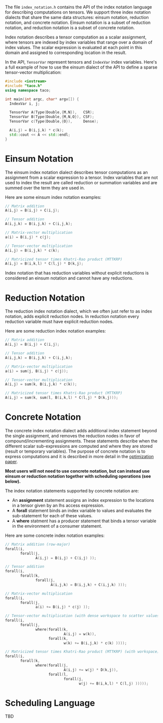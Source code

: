 The file `index_notation.h` contains the API of the index notation
language for describing computations on tensors.  We support three
index notation dialects that share the same data structures: einsum
notation, reduction notation, and concrete notation.  Einsum notation
is a subset of reduction notation, and reduction notation is a subset
of concrete notation.

Index notation describes a tensor computation as a scalar assignment,
where tensors are indexed by index variables that range over a domain
of index values.  The scalar expression is evaluated at each point in
this domain and assigned to corresponding location in the result.

In the API, `TensorVar` represent tensors and `IndexVar` index
variables. Here's a full example of how to use the einsum dialect of
the API to define a sparse tensor-vector multiplication:

```c++
#include <iostream>
#include "taco.h"
using namespace taco;

int main(int argc, char* argv[]) {
  IndexVar i, j;

  TensorVar A(Type(Double,{M,N}),   CSR);
  TensorVar B(Type(Double,{M,N,O}), CSF);
  TensorVar c(Type(Double,{O}),     Dense);

  A(i,j) = B(i,j,k) * c(k);
  std::cout << A << std::endl;
}
```

# Einsum Notation

The einsum index notation dialect describes tensor computations as an
assignment from a scalar expression to a tensor.  Index variables that
are not used to index the result are called reduction or summation
variables and are summed over the term they are used in.

Here are some einsum index notation examples:
```c++
// Matrix addition
A(i,j) = B(i,j) + C(i,j);

// Tensor addition
A(i,j,k) = B(i,j,k) + C(i,j,k);

// Matrix-vector multiplication
a(i) = B(i,j) * c(j);

// Tensor-vector multiplication
A(i,j) = B(i,j,k) * c(k);

// Matricized tensor times Khatri-Rao product (MTTKRP)
A(i,j) = B(i,k,l) * C(l,j) * D(k,j);
```

Index notation that has reduction variables without explicit
reductions is considered an einsum notation and cannot have any
reductions.


# Reduction Notation

The reduction index notation dialect, which we often just refer to as
index notation, adds explicit reduction nodes.  In reduction notation
every reduction variable must have explicit reduction nodes.

Here are some reduction index notation examples:
```c++
// Matrix addition
A(i,j) = B(i,j) + C(i,j);

// Tensor addition
A(i,j,k) = B(i,j,k) + C(i,j,k);

// Matrix-vector multiplication
a(i) = sum(j, B(i,j) * c(j));

// Tensor-vector multiplication
A(i,j) = sum(k, B(i,j,k) * c(k));

// Matricized tensor times Khatri-Rao product (MTTKRP)
A(i,j) = sum(k, sum(l, B(i,k,l) * C(l,j) * D(k,j)));
```


# Concrete Notation

The concrete index notation dialect adds additional index statement
beyond the single assignment, and removes the reduction nodes in favor
of compound/incrementing assignments.  These statements describe when
the different scalar sub-expressions are computed and where they are
stored (result or temporary variables).  The purpose of concrete
notation is to express computations and it is described in more detail
in the [optimization paper](https://arxiv.org/abs/1802.10574).

**Most users will not need to use concrete notation, but can instead
use einsum or reduction notation together with scheduling operations
(see below).**

The index notation statements supported by concrete notation are:

- An **assignment** statement assigns an index expression to the
  locations in a tensor given by an lhs access expression.
- A **forall** statement binds an index variable to values and evaluates
  the sub-statement for each of these values.
- A **where** statment has a producer statement that binds a tensor
  variable in the environment of a consumer statement.

Here are some concrete index notation examples:
```c++
// Matrix addition (row-major)
forall(i,
       forall(j,
              A(i,j) = B(i,j) + C(i,j) ));

// Tensor addition
forall(i,
       forall(k,
              forall(j,
                     A(i,j,k) = B(i,j,k) + C(i,j,k) )));

// Matrix-vector multiplication
forall(i,
       forall(j,
              a(i) += B(i,j) * c(j) ));

// Tensor-vector multiplication (with dense workspace to scatter values into)
forall(i,
       forall(j,
              where(forall(k,
                           A(i,j) = w(k)),
                    forall(k,
                           w(k) += B(i,j,k) * c(k) ))));

// Matricized tensor times Khatri-Rao product (MTTKRP) (with workspace)
forall(i,
       forall(k,
              where(forall(j,
                           A(i,j) += w(j) * D(k,j)),
                    forall(l,
                           forall(j,
                                  w(j) += B(i,k,l) * C(l,j) )))));
```


# Scheduling Language
TBD
